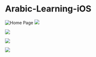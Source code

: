 # Arabic-Learning-iOS

![Home Page](https://github.com/MuhammadMujtaba19/Arabic-Learning-iOS/blob/master/Arabic%20Learning/Other%20files/ScreenShot/ss1.png) ![](https://github.com/MuhammadMujtaba19/Arabic-Learning-iOS/blob/master/Arabic%20Learning/Other%20files/ScreenShot/ss2.png)

![](https://github.com/MuhammadMujtaba19/Arabic-Learning-iOS/blob/master/Arabic%20Learning/Other%20files/ScreenShot/ss3.png)

![](https://github.com/MuhammadMujtaba19/Arabic-Learning-iOS/blob/master/Arabic%20Learning/Other%20files/ScreenShot/ss4.png)


![](https://github.com/MuhammadMujtaba19/Arabic-Learning-iOS/blob/master/Arabic%20Learning/Other%20files/ScreenShot/ss5.png)

